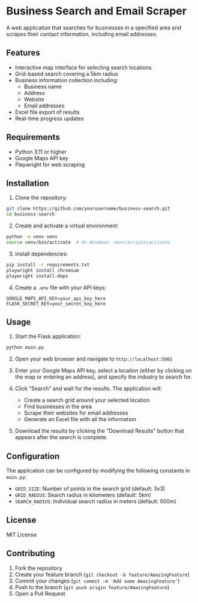 # Business Search and Email Scraper

A web application that searches for businesses in a specified area and scrapes their contact information, including email addresses.

## Features

- Interactive map interface for selecting search locations
- Grid-based search covering a 5km radius
- Business information collection including:
  - Business name
  - Address
  - Website
  - Email addresses
- Excel file export of results
- Real-time progress updates

## Requirements

- Python 3.11 or higher
- Google Maps API key
- Playwright for web scraping

## Installation

1. Clone the repository:
```bash
git clone https://github.com/yourusername/business-search.git
cd business-search
```

2. Create and activate a virtual environment:
```bash
python -m venv venv
source venv/bin/activate  # On Windows: venv\Scripts\activate
```

3. Install dependencies:
```bash
pip install -r requirements.txt
playwright install chromium
playwright install-deps
```

4. Create a `.env` file with your API keys:
```
GOOGLE_MAPS_API_KEY=your_api_key_here
FLASK_SECRET_KEY=your_secret_key_here
```

## Usage

1. Start the Flask application:
```bash
python main.py
```

2. Open your web browser and navigate to `http://localhost:5001`

3. Enter your Google Maps API key, select a location (either by clicking on the map or entering an address), and specify the industry to search for.

4. Click "Search" and wait for the results. The application will:
   - Create a search grid around your selected location
   - Find businesses in the area
   - Scrape their websites for email addresses
   - Generate an Excel file with all the information

5. Download the results by clicking the "Download Results" button that appears after the search is complete.

## Configuration

The application can be configured by modifying the following constants in `main.py`:
- `GRID_SIZE`: Number of points in the search grid (default: 3x3)
- `GRID_RADIUS`: Search radius in kilometers (default: 5km)
- `SEARCH_RADIUS`: Individual search radius in meters (default: 500m)

## License

MIT License

## Contributing

1. Fork the repository
2. Create your feature branch (`git checkout -b feature/AmazingFeature`)
3. Commit your changes (`git commit -m 'Add some AmazingFeature'`)
4. Push to the branch (`git push origin feature/AmazingFeature`)
5. Open a Pull Request 